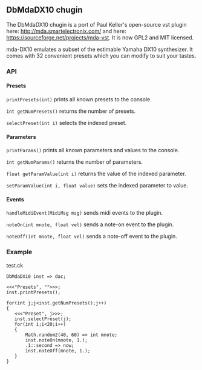 ## DbMdaDX10 chugin

The DbMdaDX10 chugin is a port of Paul Keller's open-source
vst plugin here: http://mda.smartelectronix.com/ and
here: https://sourceforge.net/projects/mda-vst. It is
now GPL2 and MIT licensed.

mda-DX10 emulates a subset of the estimable Yamaha DX10 synthesizer.
It comes with 32 convenient presets which you can modify to suit
your tastes.

### API

#### Presets

`printPresets(int)` prints all known presets to the console.

`int getNumPresets()` returns the number of presets.
 
`selectPreset(int i)` selects the indexed preset.

#### Parameters

`printParams()` prints all known parameters and values to the console.

`int getNumParams()` returns the number of parameters.

`float getParamValue(int i)` returns the value of the indexed parameter.

`setParamValue(int i, float value)` sets the indexed parameter to value.

#### Events

`handleMidiEvent(MidiMsg msg)` sends midi events to the plugin.

`noteOn(int mnote, float vel)` sends a note-on event to the plugin.

`noteOff(int mnote, float vel)` sends a note-off event to the plugin.

### Example

test.ck

 ```ck
DbMdaDX10 inst => dac;

<<<"Presets", "">>>;
inst.printPresets();

for(int j;j<inst.getNumPresets();j++)
{
    <<<"Preset", j>>>;
    inst.selectPreset(j);
    for(int i;i<20;i++)
    {
        Math.random2(40, 60) => int mnote;
        inst.noteOn(mnote, 1.);
        .1::second => now;
        inst.noteOff(mnote, 1.);
    }
}
```
